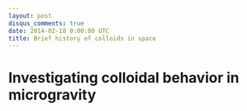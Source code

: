 ```yaml
---
layout: post
disqus_comments: true
date: 2014-02-10 0:00:00 UTC
title: Brief history of colloids in space
---
```


# Investigating colloidal behavior in microgravity



